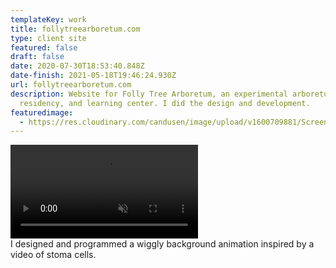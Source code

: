 ```yaml
---
templateKey: work
title: follytreearboretum.com
type: client site
featured: false
draft: false
date: 2020-07-30T18:53:40.848Z
date-finish: 2021-05-18T19:46:24.930Z
url: follytreearboretum.com
description: Website for Folly Tree Arboretum, an experimental arboretum, art
  residency, and learning center. I did the design and development.
featuredimage:
  - https://res.cloudinary.com/candusen/image/upload/v1600709881/Screen_Shot_2020-09-21_at_1.37.51_PM_fhw3vf.png
---
```

<div class='caption-container video-caption'><div className="mobile-video-cover"></div>
    <video autoplay muted loop src=https://res.cloudinary.com/candusen/video/upload/v1621367204/ft-vid_frzfee.mp4></video>
  <div class='caption'>I designed and programmed a wiggly background animation inspired by a video of stoma cells.</div></div>